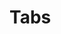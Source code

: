 # Tabs

<Playground :themeable="true">
  <template v-slot={theme}>
    <p-tabs></p-tabs> 
  </template>
</Playground>
